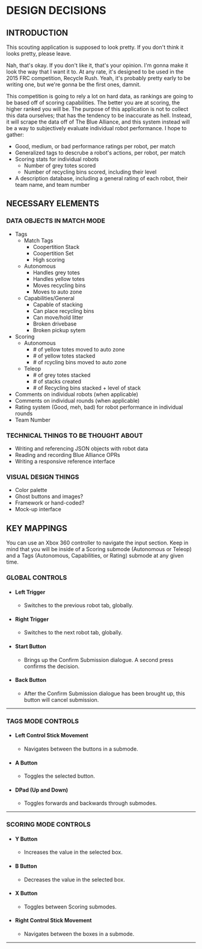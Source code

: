DESIGN DECISIONS
====================

INTRODUCTION
---------------------

This scouting application is supposed to look pretty. If you don't think it looks pretty, please leave.

Nah, that's okay. If you don't like it, that's your opinion. I'm gonna make it look the way that I want it to. At any rate, it's designed to be used in the 2015 FRC competition, Recycle Rush. Yeah, it's probably pretty early to be writing one, but we're gonna be the first ones, damnit.

This competition is going to rely a lot on hard data, as rankings are going to be based off of scoring capabilities. The better you are at scoring, the higher ranked you will be. The purpose of this application is not to collect this data ourselves; that has the tendency to be inaccurate as hell. Instead, it will scrape the data off of The Blue Alliance, and this system instead will be a way to subjectively evaluate individual robot performance. I hope to gather:

+   Good, medium, or bad performance ratings per robot, per match
+   Generalized tags to descrube a robot's actions, per robot, per match
+   Scoring stats for individual robots
    +   Number of grey totes scored
    +   Number of recycling bins scored, including their level
+   A description database, including a general rating of each robot, their team name, and team number

NECESSARY ELEMENTS
---------------------

### DATA OBJECTS IN MATCH MODE

+   Tags
	+   Match Tags
		+   Coopertition Stack
        +   Coopertition Set
		+   High scoring
    +   Autonomous
        +   Handles grey totes
        +   Handles yellow totes
        +   Moves recycling bins
        +   Moves to auto zone
	+   Capabilities/General
		+   Capable of stacking
		+   Can place recycling bins
		+   Can move/hold litter
		+   Broken drivebase
        +   Broken pickup sytem
+   Scoring
    +   Autonomous
        +   \# of yellow totes moved to auto zone
        +   \# of yellow totes stacked
        +   \# of rcycling bins moved to auto zone
    +   Teleop
        +   \# of grey totes stacked
        +   \# of stacks created
        +   \# of Recycling bins stacked + level of stack
+   Comments on individual robots (when applicable)
+   Comments on individual rounds (when applicable)
+   Rating system (Good, meh, bad) for robot performance in individual rounds
+   Team Number


### TECHNICAL THINGS TO BE THOUGHT ABOUT

+   Writing and referencing JSON objects with robot data
+   Reading and recording Blue Alliance OPRs
+   Writing a responsive reference interface

### VISUAL DESIGN THINGS

+   Color palette
+   Ghost buttons and images?
+   Framework or hand-coded?
+   Mock-up interface

KEY MAPPINGS
---------------------

You can use an Xbox 360 controller to navigate the input section. Keep in mind that you will be inside of a Scoring submode (Autonomous or Teleop) and a Tags (Autonomous, Capabilities, or Rating) submode at any given time.

### GLOBAL CONTROLS

+	#### Left Trigger
	+	Switches to the previous robot tab, globally.
+	#### Right Trigger
	+	Switches to the next robot tab, globally.
+	#### Start Button
	+	Brings up the Confirm Submission dialogue. A second press confirms the decision.
+	#### Back Button
	+	After the Confirm Submission dialogue has been brought up, this button will cancel submission.

---

### TAGS MODE CONTROLS

+	#### Left Control Stick Movement
	+	Navigates between the buttons in a submode.
+	#### A Button
	+	Toggles the selected button.
+	#### DPad (Up and Down)
	+	Toggles forwards and backwards through submodes.

---

### SCORING MODE CONTROLS

+	#### Y Button
	+	Increases the value in the selected box.
+	#### B Button
	+	Decreases the value in the selected box.
+	#### X Button
	+	Toggles between Scoring submodes.
+	#### Right Control Stick Movement
	+	Navigates between the boxes in a submode.

---